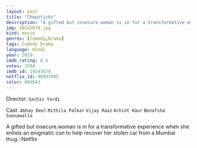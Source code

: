 ```yaml
---
layout: post
title: "Chopsticks"
description: "A gifted but insecure woman is in for a transformative experience when she enlists an enigmatic con to help recover her stolen car from a Mumbai thug.::Netflix.."
img: 10243678.jpg
kind: movie
genres: [Comedy,Drama]
tags: Comedy Drama 
language: Hindi
year: 2019
imdb_rating: 6.5
votes: 3784
imdb_id: 10243678
netflix_id: 80993095
color: 004643
---
```

Director: `Sachin Yardi`  

Cast: `Abhay Deol` `Mithila Palkar` `Vijay Raaz` `Achint Kaur` `Benafsha Soonawalla` 

A gifted but insecure woman is in for a transformative experience when she enlists an enigmatic con to help recover her stolen car from a Mumbai thug.::Netflix